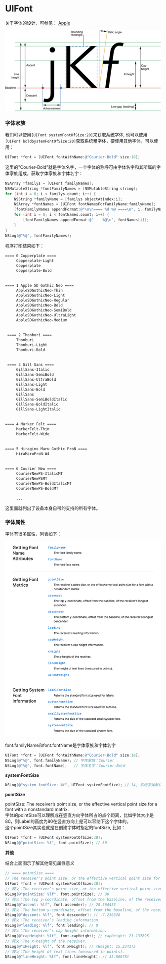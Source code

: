 # UIFont

关于字体的设计，可参见： [Apple](https://developer.apple.com/library/archive/documentation/StringsTextFonts/Conceptual/TextAndWebiPhoneOS/Introduction/Introduction.html#//apple_ref/doc/uid/TP40009542)

![](images/font_1.png)

### 字体家族

我们可以使用`[UIFont systemFontOfSize:20]`来获取系统字体, 也可以使用`[UIFont boldSystemFontOfSize:20]`获取系统粗字体，要使用其他字体，可以使用：

```Objective-C
UIFont *font = [UIFont fontWithName:@"Courier-Bold" size:18];
```

这里的"Courier-Bold"就是字体名字，一个字体的称呼可由字体名字和其所属的字体家族组成，获取字体家族和字体名字：

```Objective-C
NSArray *familys = [UIFont familyNames];
NSMutableString *fontFamilyNames = [NSMutableString string];
for (int i = 0; i < familys.count; i++) {
    NSString *familyName = [familys objectAtIndex:i];
    NSArray *fontNames = [UIFont fontNamesForFamilyName:familyName];
    [fontFamilyNames appendFormat:@"\n\n==== %d %@ ====\n", i, familyName];
    for (int i = 0; i < fontNames.count; i++) {
        [fontFamilyNames appendFormat:@"    %@\n", fontNames[i]];
    }
}
NSLog(@"%@", fontFamilyNames);
```

程序打印结果如下：

```
==== 0 Copperplate ====
     Copperplate-Light
     Copperplate
     Copperplate-Bold


==== 1 Apple SD Gothic Neo ====
     AppleSDGothicNeo-Thin
     AppleSDGothicNeo-Light
     AppleSDGothicNeo-Regular
     AppleSDGothicNeo-Bold
     AppleSDGothicNeo-SemiBold
     AppleSDGothicNeo-UltraLight
     AppleSDGothicNeo-Medium


 ==== 2 Thonburi ====
     Thonburi
     Thonburi-Light
     Thonburi-Bold


 ==== 3 Gill Sans ====
     GillSans-Italic
     GillSans-SemiBold
     GillSans-UltraBold
     GillSans-Light
     GillSans-Bold
     GillSans
     GillSans-SemiBoldItalic
     GillSans-BoldItalic
     GillSans-LightItalic


==== 4 Marker Felt ====
     MarkerFelt-Thin
     MarkerFelt-Wide


==== 5 Hiragino Maru Gothic ProN ====
     HiraMaruProN-W4


==== 6 Courier New ====
     CourierNewPS-ItalicMT
     CourierNewPSMT
     CourierNewPS-BoldItalicMT
     CourierNewPS-BoldMT

     ...
```

这里面就列出了设备本身自带的支持的所有字体。

### 字体属性

字体有很多属性，列表如下：

![](images/font_2.png)

font.familyName和font.fontName是字体家族和字体名字

```Objective-C
UIFont *font = [UIFont fontWithName:@"Courier-Bold" size:18];
NSLog(@"%@", font.familyName); // 字体家族：Courier
NSLog(@"%@", font.fontName);   // 字体名字：Courier-Bold
```

**systemFontSize**

```Objective-C
NSLog(@"system fontSize: %f", UIFont.systemFontSize); // 14, 系统字体默认大小
```

**pointSize**

pointSize: The receiver’s point size, or the effective vertical point size for a font with a nonstandard matrix.    
字体的pointSize可以理解成在竖直方向字体所占的点个距离，比如字体大小是80，则Label的高度为80在竖直方向上是可以容纳下这个字体的。  
这个pointSize其实也就是在创建字体时指定的fontSize, 比如：    
```Objective-C
UIFont *font = [UIFont systemFontOfSize:30];
NSLog(@"pointSize: %f", font.pointSize); // 30
```

**其他**

结合上面图示了解其他常见属性意义

```Objective-C
// ==== pointSize ====
// The receiver’s point size, or the effective vertical point size for a font with a nonstandard matrix.
UIFont *font = [UIFont systemFontOfSize:30];
// 释义：The receiver’s point size, or the effective vertical point size for a font with a nonstandard matrix.
NSLog(@"pointSize: %lf", font.pointSize); // 30
// 释义：The top y-coordinate, offset from the baseline, of the receiver’s longest ascender.
NSLog(@"ascent: %lf", font.ascender); // 28.564453
// 释义：The bottom y-coordinate, offset from the baseline, of the receiver’s longest descender.
NSLog(@"descent: %lf", font.descender); // -7.236328
// 释义：The receiver’s leading information.
NSLog(@"leading: %lf", font.leading); // 0
// 释义：The receiver’s cap height information.
NSLog(@"capHeight: %lf", font.capHeight); // capHeight: 21.137695
// 释义：The x-height of the receiver.
NSLog(@"xHeight: %lf", font.xHeight); // xHeight: 15.234375
// 释义：The height of text lines (measured in points).
NSLog(@"lineHeight: %lf", font.lineHeight); // 35.800781
```


